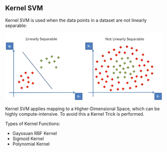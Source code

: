 ## Kernel SVM
Kernel SVM is used when the data points in a dataset are not linearly separable:

![ksvm](https://github.com/vgorbic1/data-science/blob/master/Machine%20Learning/images/ksvm.jpg)

Kernel SVM applies mapping to a Higher-Dimensional Space, which can be highly compute-intensive. To avoid this a Kernel 
Trick is performed.

Types of Kernel Functions:
- Gayssuan RBF Kernel
- Sigmoid Kernel
- Polynomial Kernel

